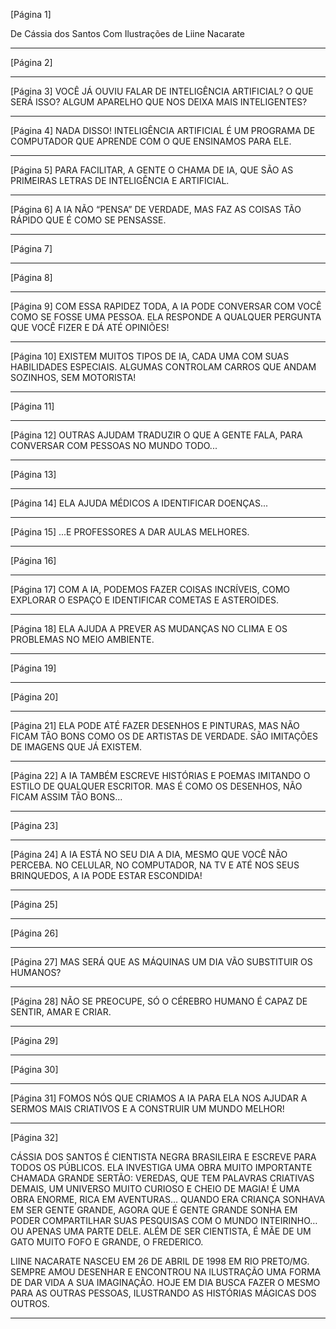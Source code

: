 [Página 1]

De Cássia dos Santos
Com Ilustrações de Liine Nacarate

---
[Página 2]

---

[Página 3]
VOCÊ JÁ OUVIU FALAR DE INTELIGÊNCIA
ARTIFICIAL? O QUE SERÁ ISSO? ALGUM
APARELHO QUE NOS DEIXA MAIS
INTELIGENTES?

---

[Página 4]
NADA DISSO! INTELIGÊNCIA ARTIFICIAL
É UM PROGRAMA DE COMPUTADOR
QUE APRENDE COM O QUE
ENSINAMOS PARA ELE.




---

[Página 5]
PARA FACILITAR, A GENTE O CHAMA DE
IA, QUE SÃO AS PRIMEIRAS LETRAS DE
INTELIGÊNCIA E ARTIFICIAL.




---

[Página 6]
A IA NÃO “PENSA” DE VERDADE, MAS
FAZ AS COISAS TÃO RÁPIDO QUE É COMO
SE PENSASSE.




---

[Página 7]



---

[Página 8]



---

[Página 9]
COM ESSA RAPIDEZ TODA, A IA PODE
CONVERSAR COM VOCÊ COMO SE FOSSE
UMA PESSOA.
ELA RESPONDE A QUALQUER PERGUNTA QUE
VOCÊ FIZER E DÁ ATÉ OPINIÕES!




---

[Página 10]
EXISTEM MUITOS TIPOS DE IA, CADA UMA COM
SUAS HABILIDADES ESPECIAIS.
ALGUMAS CONTROLAM CARROS QUE ANDAM
SOZINHOS, SEM MOTORISTA!



---

[Página 11]


---

[Página 12]
OUTRAS AJUDAM TRADUZIR
O QUE A GENTE FALA, PARA
CONVERSAR COM PESSOAS
NO MUNDO TODO...



---

[Página 13]


---

[Página 14]
ELA AJUDA MÉDICOS A IDENTIFICAR DOENÇAS...



---

[Página 15]
...E PROFESSORES A DAR AULAS MELHORES.



---

[Página 16]


---

[Página 17]
COM A IA, PODEMOS FAZER COISAS INCRÍVEIS, COMO
EXPLORAR O ESPAÇO E IDENTIFICAR COMETAS E ASTEROIDES.



---

[Página 18]
ELA AJUDA A PREVER AS
MUDANÇAS NO CLIMA E
OS PROBLEMAS NO MEIO
AMBIENTE.



---

[Página 19]


---

[Página 20]



---

[Página 21]
ELA PODE ATÉ FAZER DESENHOS E PINTURAS,
MAS NÃO FICAM TÃO BONS COMO OS DE
ARTISTAS DE VERDADE. SÃO IMITAÇÕES DE
IMAGENS QUE JÁ EXISTEM.




---

[Página 22]
A IA TAMBÉM ESCREVE HISTÓRIAS E POEMAS IMITANDO O
ESTILO DE QUALQUER ESCRITOR.
MAS É COMO OS DESENHOS, NÃO FICAM ASSIM TÃO BONS...



---

[Página 23]



---

[Página 24]
A IA ESTÁ NO SEU DIA A DIA, MESMO
QUE VOCÊ NÃO PERCEBA.
NO CELULAR, NO COMPUTADOR, NA
TV E ATÉ NOS SEUS BRINQUEDOS, A IA
PODE ESTAR ESCONDIDA!




---

[Página 25]



---

[Página 26]



---

[Página 27]
MAS SERÁ QUE AS MÁQUINAS UM DIA
VÃO SUBSTITUIR OS HUMANOS?




---

[Página 28]
NÃO SE PREOCUPE, SÓ O CÉREBRO HUMANO
É CAPAZ DE SENTIR, AMAR E CRIAR.




---

[Página 29]



---

[Página 30]




---

[Página 31]
FOMOS NÓS QUE CRIAMOS A IA PARA ELA
NOS AJUDAR A SERMOS MAIS CRIATIVOS E A
CONSTRUIR UM MUNDO MELHOR!



---

[Página 32]

CÁSSIA DOS SANTOS É CIENTISTA NEGRA BRASILEIRA E ESCREVE PARA TODOS OS
PÚBLICOS. ELA INVESTIGA UMA OBRA MUITO IMPORTANTE CHAMADA GRANDE
SERTÃO: VEREDAS, QUE TEM PALAVRAS CRIATIVAS DEMAIS, UM UNIVERSO MUITO
CURIOSO E CHEIO DE MAGIA! É UMA OBRA ENORME, RICA EM AVENTURAS…
QUANDO ERA CRIANÇA SONHAVA EM SER GENTE GRANDE, AGORA QUE É GENTE
GRANDE SONHA EM PODER COMPARTILHAR SUAS PESQUISAS COM O MUNDO
INTEIRINHO… OU APENAS UMA PARTE DELE. ALÉM DE SER CIENTISTA, É MÃE DE UM
GATO MUITO FOFO E GRANDE, O FREDERICO.

LIINE NACARATE NASCEU EM 26 DE ABRIL DE 1998 EM RIO PRETO/MG. SEMPRE
AMOU DESENHAR E ENCONTROU NA ILUSTRAÇÃO UMA FORMA DE DAR VIDA A SUA
IMAGINAÇÃO. HOJE EM DIA BUSCA FAZER O MESMO PARA AS OUTRAS PESSOAS,
ILUSTRANDO AS HISTÓRIAS MÁGICAS DOS OUTROS.





---

